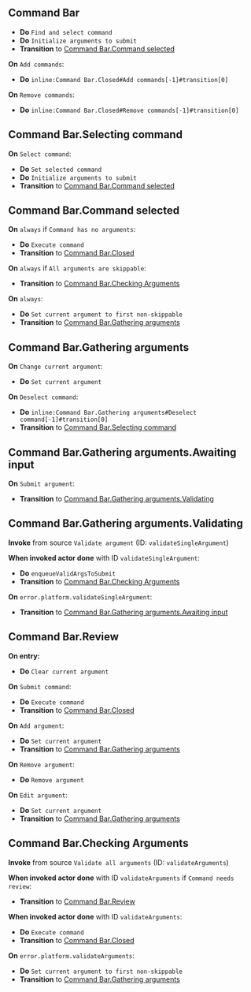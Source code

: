 ## Command Bar
- **Do** `Find and select command`
- **Do** `Initialize arguments to submit`
- **Transition** to [Command Bar.Command selected](#command-barcommand-selected)

**On** `Add commands`:

- **Do** `inline:Command Bar.Closed#Add commands[-1]#transition[0]`

**On** `Remove commands`:

- **Do** `inline:Command Bar.Closed#Remove commands[-1]#transition[0]`


## Command Bar.Selecting command
**On** `Select command`:

- **Do** `Set selected command`
- **Do** `Initialize arguments to submit`
- **Transition** to [Command Bar.Command selected](#command-barcommand-selected)


## Command Bar.Command selected
**On** `always` if `Command has no arguments`:

- **Do** `Execute command`
- **Transition** to [Command Bar.Closed](#command-barclosed)

**On** `always` if `All arguments are skippable`:

- **Transition** to [Command Bar.Checking Arguments](#command-barchecking-arguments)

**On** `always`:

- **Do** `Set current argument to first non-skippable`
- **Transition** to [Command Bar.Gathering arguments](#command-bargathering-arguments)


## Command Bar.Gathering arguments
**On** `Change current argument`:

- **Do** `Set current argument`

**On** `Deselect command`:

- **Do** `inline:Command Bar.Gathering arguments#Deselect command[-1]#transition[0]`
- **Transition** to [Command Bar.Selecting command](#command-barselecting-command)

## Command Bar.Gathering arguments.Awaiting input
**On** `Submit argument`:

- **Transition** to [Command Bar.Gathering arguments.Validating](#command-bargathering-argumentsvalidating)


## Command Bar.Gathering arguments.Validating
**Invoke** from source `Validate argument` (ID: `validateSingleArgument`)

**When invoked actor done** with ID `validateSingleArgument`:

- **Do** `enqueueValidArgsToSubmit`
- **Transition** to [Command Bar.Checking Arguments](#command-barchecking-arguments)

**On** `error.platform.validateSingleArgument`:

- **Transition** to [Command Bar.Gathering arguments.Awaiting input](#command-bargathering-argumentsawaiting-input)



## Command Bar.Review
**On entry:**
- **Do** `Clear current argument`

**On** `Submit command`:

- **Do** `Execute command`
- **Transition** to [Command Bar.Closed](#command-barclosed)

**On** `Add argument`:

- **Do** `Set current argument`
- **Transition** to [Command Bar.Gathering arguments](#command-bargathering-arguments)

**On** `Remove argument`:

- **Do** `Remove argument`

**On** `Edit argument`:

- **Do** `Set current argument`
- **Transition** to [Command Bar.Gathering arguments](#command-bargathering-arguments)


## Command Bar.Checking Arguments
**Invoke** from source `Validate all arguments` (ID: `validateArguments`)

**When invoked actor done** with ID `validateArguments` if `Command needs review`:

- **Transition** to [Command Bar.Review](#command-barreview)

**When invoked actor done** with ID `validateArguments`:

- **Do** `Execute command`
- **Transition** to [Command Bar.Closed](#command-barclosed)

**On** `error.platform.validateArguments`:

- **Do** `Set current argument to first non-skippable`
- **Transition** to [Command Bar.Gathering arguments](#command-bargathering-arguments)

